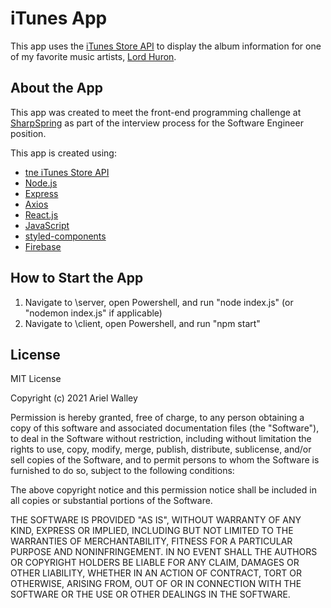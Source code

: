 # iTunes App
This app uses the [iTunes Store API](https://affiliate.itunes.apple.com/resources/documentation/itunes-store-web-service-search-api/) to display the album information for one of my favorite music artists, [Lord Huron](https://music.apple.com/us/artist/lord-huron/393068687).

## About the App
This app was created to meet the front-end programming challenge at [SharpSpring](https://sharpspring.com/) as part of the interview process for the Software Engineer position. 

This app is created using:
* [tne iTunes Store API](https://affiliate.itunes.apple.com/resources/documentation/itunes-store-web-service-search-api/)
* [Node.js](https://nodejs.org/)
* [Express](http://expressjs.com/)
* [Axios](http://expressjs.com/)
* [React.js](https://reactjs.org/)
* [JavaScript](https://developer.mozilla.org/en-US/docs/Web/javascript)
* [styled-components](https://styled-components.com/)
* [Firebase](https://firebase.google.com/)

## How to Start the App
1. Navigate to \server, open Powershell, and run "node index.js" (or "nodemon index.js" if applicable)
2. Navigate to \client, open Powershell, and run "npm start"

## License
MIT License

Copyright (c) 2021 Ariel Walley

Permission is hereby granted, free of charge, to any person obtaining a copy
of this software and associated documentation files (the "Software"), to deal
in the Software without restriction, including without limitation the rights
to use, copy, modify, merge, publish, distribute, sublicense, and/or sell
copies of the Software, and to permit persons to whom the Software is
furnished to do so, subject to the following conditions:

The above copyright notice and this permission notice shall be included in all
copies or substantial portions of the Software.

THE SOFTWARE IS PROVIDED "AS IS", WITHOUT WARRANTY OF ANY KIND, EXPRESS OR
IMPLIED, INCLUDING BUT NOT LIMITED TO THE WARRANTIES OF MERCHANTABILITY,
FITNESS FOR A PARTICULAR PURPOSE AND NONINFRINGEMENT. IN NO EVENT SHALL THE
AUTHORS OR COPYRIGHT HOLDERS BE LIABLE FOR ANY CLAIM, DAMAGES OR OTHER
LIABILITY, WHETHER IN AN ACTION OF CONTRACT, TORT OR OTHERWISE, ARISING FROM,
OUT OF OR IN CONNECTION WITH THE SOFTWARE OR THE USE OR OTHER DEALINGS IN THE
SOFTWARE.
